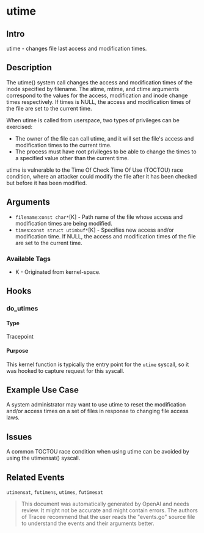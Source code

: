 
# utime

## Intro
utime - changes file last access and modification times.

## Description
The utime() system call changes the access and modification times of the inode specified by filename. The atime, mtime, and ctime arguments correspond to the values for the access, modification and inode change times respectively.  If times is NULL, the access and modification times of the file are set to the current time.

When utime is called from userspace, two types of privileges can be exercised:
* The owner of the file can call utime, and it will set the file's access and modification times to the current time. 
* The process must have root privileges to be able to change the times to a specified value other than the current time. 
 
utime is vulnerable to the Time Of Check Time Of Use (TOCTOU) race condition, where an attacker could modify the file after it has been checked but before it has been modified.

## Arguments
* `filename`:`const char*`[K] - Path name of the file whose access and modification times are being modified.
* `times`:`const struct utimbuf*`[K] - Specifies new access and/or modification time. If NULL, the access and modification times of the file are set to the current time.

### Available Tags
* K - Originated from kernel-space.

## Hooks
### do_utimes
#### Type
Tracepoint
#### Purpose
This kernel function is typically the entry point for the `utime` syscall, so it was hooked to capture request for this syscall.

## Example Use Case
A system administrator may want to use utime to reset the modification and/or access times on a set of files in response to changing file access laws.

## Issues
A common TOCTOU race condition when using utime can be avoided by using the utimensat() syscall.

## Related Events
`utimensat`, `futimens`, `utimes`, `futimesat`

> This document was automatically generated by OpenAI and needs review. It might
> not be accurate and might contain errors. The authors of Tracee recommend that
> the user reads the "events.go" source file to understand the events and their
> arguments better.
